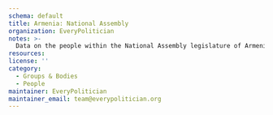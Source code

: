 ```yaml
---
schema: default
title: Armenia: National Assembly
organization: EveryPolitician
notes: >-
  Data on the people within the National Assembly legislature of Armenia.
resources:
license: ''
category:
  - Groups & Bodies
  - People
maintainer: EveryPolitician
maintainer_email: team@everypolitician.org
---
```

